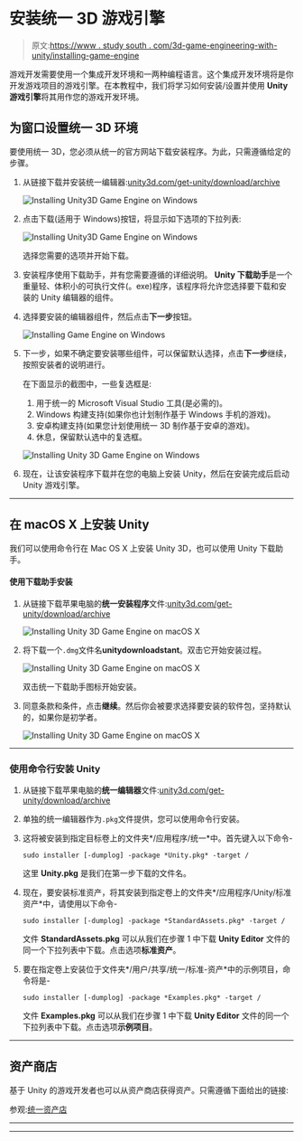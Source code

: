 # 安装统一 3D 游戏引擎

> 原文:[https://www . study south . com/3d-game-engineering-with-unity/installing-game-engine](https://www.studytonight.com/3d-game-engineering-with-unity/installing-game-engine)

游戏开发需要使用一个集成开发环境和一两种编程语言。这个集成开发环境将是你开发游戏项目的游戏引擎。在本教程中，我们将学习如何安装/设置并使用 **Unity 游戏引擎**将其用作您的游戏开发环境。

## 为窗口设置统一 3D 环境

要使用统一 3D，您必须从统一的官方网站下载安装程序。为此，只需遵循给定的步骤。

1.  从链接下载并安装统一编辑器:[unity3d.com/get-unity/download/archive](https://unity3d.com/get-unity/download/archive)

    ![Installing Unity3D Game Engine on Windows](../Images/f3999e96e6788b3bd469880ed5c715d7.png)

3.  点击下载(适用于 Windows)按钮，将显示如下选项的下拉列表:

    ![Installing Unity3D Game Engine on Windows](../Images/d88ef943f84c43120e16945d4ba3a39b.png)

    选择您需要的选项并开始下载。

5.  安装程序使用下载助手，并有您需要遵循的详细说明。 **Unity 下载助手**是一个重量轻、体积小的可执行文件(。exe)程序，该程序将允许您选择要下载和安装的 Unity 编辑器的组件。

6.  选择要安装的编辑器组件，然后点击**下一步**按钮。

    ![Installing Game Engine on Windows](../Images/be366f962c4203a263195b94acfb9094.png)

8.  下一步，如果不确定要安装哪些组件，可以保留默认选择，点击**下一步**继续，按照安装者的说明进行。

    在下面显示的截图中，一些复选框是:

    1.  用于统一的 Microsoft Visual Studio 工具(是必需的)。
    2.  Windows 构建支持(如果你也计划制作基于 Windows 手机的游戏)。
    3.  安卓构建支持(如果您计划使用统一 3D 制作基于安卓的游戏)。
    4.  休息，保留默认选中的复选框。

    ![Installing Unity 3D Game Engine on Windows](../Images/e29eb0721cfe4eb6602539d03e8da903.png)

10.  现在，让该安装程序下载并在您的电脑上安装 Unity，然后在安装完成后启动 Unity 游戏引擎。

* * *

## 在 macOS X 上安装 Unity

我们可以使用命令行在 Mac OS X 上安装 Unity 3D，也可以使用 Unity 下载助手。

#### 使用下载助手安装

1.  从链接下载苹果电脑的**统一安装程序**文件:[unity3d.com/get-unity/download/archive](https://unity3d.com/get-unity/download/archive)

    ![Installing Unity 3D Game Engine on macOS X](../Images/e75489b41f59744a5440263ce9664381.png)

3.  将下载一个`.dmg`文件名**unitydownloadstant**。双击它开始安装过程。

    ![Installing Unity 3D Game Engine on macOS X](../Images/c8b0314dde6a003db1600ee11bc28420.png)

    双击统一下载助手图标开始安装。

5.  同意条款和条件，点击**继续**。然后你会被要求选择要安装的软件包，坚持默认的，如果你是初学者。

    ![Installing Unity 3D Game Engine on macOS X](../Images/c2d3f93caa1bd88a667dd7d9e3669096.png)

* * *

### 使用命令行安装 Unity

1.  从链接下载苹果电脑的**统一编辑器**文件:[unity3d.com/get-unity/download/archive](https://unity3d.com/get-unity/download/archive)

2.  单独的统一编辑器作为`.pkg`文件提供，您可以使用命令行安装。

3.  这将被安装到指定目标卷上的文件夹*/应用程序/统一*中。首先键入以下命令-

    ```
    sudo installer [-dumplog] -package *Unity.pkg* -target /
    ```

    这里 **Unity.pkg** 是我们在第一步下载的文件名。

4.  现在，要安装标准资产，将其安装到指定卷上的文件夹*/应用程序/Unity/标准资产*中，请使用以下命令-

    ```
    sudo installer [-dumplog] -package *StandardAssets.pkg* -target /
    ```

    文件 **StandardAssets.pkg** 可以从我们在步骤 1 中下载 **Unity Editor** 文件的同一个下拉列表中下载。点击选项**标准资产**。

5.  要在指定卷上安装位于文件夹*/用户/共享/统一/标准-资产*中的示例项目，命令将是-

    ```
    sudo installer [-dumplog] -package *Examples.pkg* -target /
    ```

    文件 **Examples.pkg** 可以从我们在步骤 1 中下载 **Unity Editor** 文件的同一个下拉列表中下载。点击选项**示例项目**。

* * *

## 资产商店

基于 Unity 的游戏开发者也可以从资产商店获得资产。只需遵循下面给出的链接:

参观:[统一资产店](https://docs.unity3d.com/Manual/AssetStorePublishing.html)

* * *

* * *